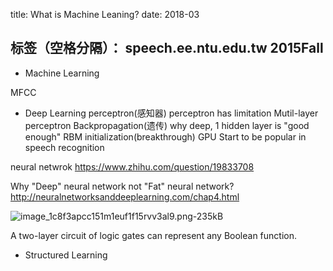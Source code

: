 ﻿title: What is Machine Leaning?
date: 2018-03

标签（空格分隔）： speech.ee.ntu.edu.tw 2015Fall
---

- Machine Learning

MFCC

- Deep Learning
perceptron(感知器)
perceptron has limitation
Mutil-layer perceptron
Backpropagation(遗传)
why deep, 1 hidden layer is "good enough"
RBM initialization(breakthrough)
GPU
Start to be popular in speech recognition

neural netwrok
https://www.zhihu.com/question/19833708

Why "Deep" neural network not "Fat" neural network?
http://neuralnetworksanddeeplearning.com/chap4.html

![image_1c8f3apcc151m1euf1f15rvv3al9.png-235kB][1]

A two-layer circuit of logic gates can represent any Boolean function.

- Structured Learning



  [1]: http://static.zybuluo.com/usiege/bhod4bu1ufos0qlwczi9zrlm/image_1c8f3apcc151m1euf1f15rvv3al9.png